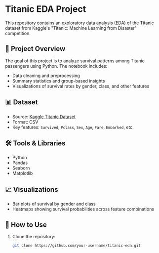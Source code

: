 # Titanic EDA Project

This repository contains an exploratory data analysis (EDA) of the Titanic dataset from Kaggle's "Titanic: Machine Learning from Disaster" competition.

## 📌 Project Overview

The goal of this project is to analyze survival patterns among Titanic passengers using Python. The notebook includes:
- Data cleaning and preprocessing
- Summary statistics and group-based insights
- Visualizations of survival rates by gender, class, and other features

## 📊 Dataset

- Source: [Kaggle Titanic Dataset](https://www.kaggle.com/c/titanic)
- Format: CSV
- Key features: `Survived`, `Pclass`, `Sex`, `Age`, `Fare`, `Embarked`, etc.

## 🛠️ Tools & Libraries

- Python
- Pandas
- Seaborn
- Matplotlib

## 📈 Visualizations

- Bar plots of survival by gender and class
- Heatmaps showing survival probabilities across feature combinations

## 🚀 How to Use

1. Clone the repository:
   ```bash
   git clone https://github.com/your-username/titanic-eda.git
